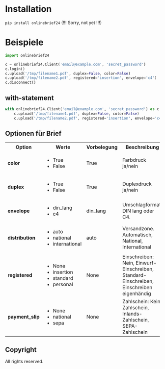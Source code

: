 # Installation

```pip install onlinebrief24``` (!!! Sorry, not yet !!!)

# Beispiele

```python
import onlinebrief24

c = onlinebrief24.Client('email@example.com', 'secret_password')
c.login()
c.upload('/tmp/filename1.pdf', duplex=False, color=False)
c.upload('/tmp/filename2.pdf', registered='insertion', envelope='c4')
c.disconnect()
```

## with-statement
```python
with onlinebrief24.Client('email@example.com', 'secret_password') as c:
    c.upload('/tmp/filename1.pdf', duplex=False, color=False)
    c.upload('/tmp/filename2.pdf', registered='insertion', envelope='c4')
```


## Optionen für Brief

<table width="100%">
  <tr>
    <th>Option</th>
    <th>Werte</th>
    <th>Vorbelegung</th>
    <th>Beschreibung</th>
  </tr>
  <tr>
    <td>
      <strong>color</strong>
    </td>
    <td>
      <ul>
        <li>True</li>
        <li>False</li>
      </ul>
    </td>
    <td>
      True
    </td>
    <td>
      Farbdruck ja/nein
    </td>
  </tr>
    
  <tr>
    <td>
      <strong>duplex</strong>
    </td>
    <td>
      <ul>
        <li>True</li>
        <li>False</li>
      </ul>
    </td>
    <td>
      True
    </td>
    <td>
      Duplexdruck ja/nein
    </td>
  </tr>
  
  <tr>
    <td>
      <strong>envelope</strong>
    </td>
    <td>
      <ul>
        <li>din_lang</li>
        <li>c4</li>
      </ul>
    </td>
    <td>
      din_lang
    </td>
    <td>
      Umschlagformat. DIN lang oder C4.
    </td>
  </tr>

  <tr>
    <td>
      <strong>distribution</strong>
    </td>
    <td>
      <ul>
        <li>auto</li>
        <li>national</li>
        <li>international</li>
      </ul>
    </td>
    <td>
      auto
    </td>
    <td>
      Versandzone. Automatisch, National, International
    </td>
  </tr>

  <tr>
    <td>
      <strong>registered</strong>
    </td>
    <td>
      <ul>
        <li>None</li>
        <li>insertion</li>
        <li>standard</li>
        <li>personal</li>
      </ul>
    </td>
    <td>
      None
    </td>
    <td>
      Einschreiben: Nein, Einwurf-Einschreiben, Standard-Einschreiben, Einschreiben eigenhändig
    </td>
  </tr>

  <tr>
    <td>
      <strong>payment_slip</strong>
    </td>
    <td>
      <ul>
        <li>None</li>
        <li>national</li>
        <li>sepa</li>
      </ul>
    </td>
    <td>
      None
    </td>
    <td>
      Zahlschein: Kein Zahlschein, Inlands-Zahlschein, SEPA-Zahlschein
    </td>
  </tr>
  

</table>

## Copyright

All rights reserved.
